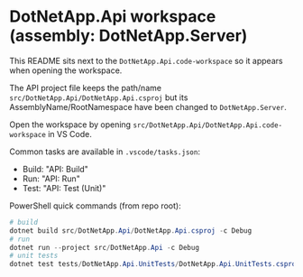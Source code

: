 # DotNetApp.Api workspace (assembly: DotNetApp.Server)

This README sits next to the `DotNetApp.Api.code-workspace` so it appears when opening the workspace.

The API project file keeps the path/name `src/DotNetApp.Api/DotNetApp.Api.csproj` but its AssemblyName/RootNamespace have been changed to `DotNetApp.Server`.

Open the workspace by opening `src/DotNetApp.Api/DotNetApp.Api.code-workspace` in VS Code.

Common tasks are available in `.vscode/tasks.json`:

- Build: "API: Build"
- Run: "API: Run"
- Test: "API: Test (Unit)"

PowerShell quick commands (from repo root):
```powershell
# build
dotnet build src/DotNetApp.Api/DotNetApp.Api.csproj -c Debug
# run
dotnet run --project src/DotNetApp.Api -c Debug
# unit tests
dotnet test tests/DotNetApp.Api.UnitTests/DotNetApp.Api.UnitTests.csproj -c Debug
```
